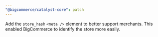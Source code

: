 ```yaml
---
"@bigcommerce/catalyst-core": patch
---
```


Add the `store_hash` `<meta />` element to better support merchants. This enabled BigCommerce to identify the store more easily.
